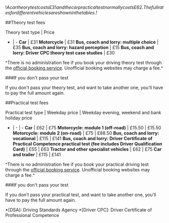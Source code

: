 $!A car theory test costs £31 and the car practical test normally costs £62. The full rates for different vehicles are shown in the tables.$!

##Theory test fees

Theory test type | Price
- | -
**Car** | £31
**Motorcycle** | £31
**Bus, coach and lorry: multiple choice** | £35
**Bus, coach and lorry: hazard perception** | £15
**Bus, coach and lorry: Driver CPC theory test case studies** | £30

^There is no administration fee if you book your driving theory test through the [official booking service](/book-a-driving-theory-test "official booking service"). Unofficial booking websites may charge a fee.^

###If you don't pass your test

If you don't pass your theory test, and want to take another one, you'll have to pay the full amount again.

##Practical test fees

Practical test type | Weekday price | Weekday evening, weekend and bank holiday price
- | - | -
**Car** | £62 | £75
**Motorcycle: module 1 (off-road)** | £15.50 | £15.50
**Motorcycle: module 2 (on-road)** | £75 | £88.50
**Bus, coach and lorry: vocational** | £115 | £141
**Bus, coach and lorry: Driver Certificate of Practical Competence practical test (fee includes Driver Qualification Card)** | £55 | £63
**Tractor and other specialist vehicles** | £62 | £75
**Car and trailer** | £115 | £141

^There is no administration fee if you book your practical driving test through the [official booking service](/book-practical-driving-test "official booking service"). Unofficial booking websites may charge a fee.^

###If you don't pass your test

If you don’t pass your practical test, and want to take another one, you’ll have to pay the full amount again.

*[DSA]: Driving Standards Agency
*[Driver CPC]: Driver Certificate of Professional Competence
